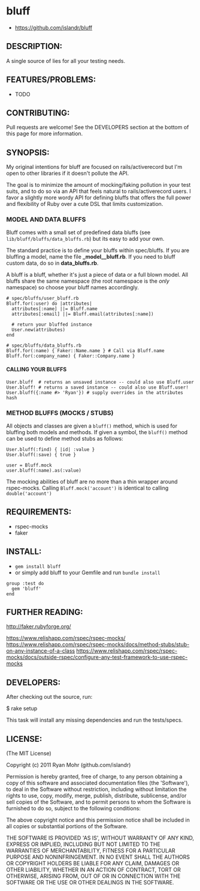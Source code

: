 # bluff

* https://github.com/islandr/bluff

## DESCRIPTION:

A single source of lies for all your testing needs.

## FEATURES/PROBLEMS:

* TODO

## CONTRIBUTING:

Pull requests are welcome!  See the DEVELOPERS section at the bottom of this page for more information.

## SYNOPSIS:

My original intentions for bluff are focused on rails/activerecord but I'm open
to other libraries if it doesn't pollute the API.

The goal is to minimize the amount of mocking/faking pollution in your test suits,
and to do so via an API that feels natural to rails/activerecord users.  I favor
a slightly more wordy API for defining bluffs that offers the full power and flexibility
of Ruby over a cute DSL that limits customization.

### MODEL AND DATA BLUFFS

Bluff comes with a small set of predefined data bluffs (see `lib/bluff/bluffs/data_bluffs.rb`) 
but its easy to add your own.

The standard practice is to define your bluffs within spec/bluffs.  If you are
bluffing a model, name the file **\_model\_\_bluff.rb**.  If you need to bluff custom
data, do so in **data_bluffs.rb**.

A bluff is a bluff, whether it's just a piece of data or a full blown model.  All bluffs
share the same namespace (the root namespace is the *only* namespace) so choose your bluff 
names accordingly.

```
# spec/bluffs/user_bluff.rb
Bluff.for(:user) do |attributes|
  attributes[:name] ||= Bluff.name
  attributes[:email] ||= Bluff.email(attributes[:name])
  
  # return your bluffed instance
  User.new(attributes)
end

# spec/bluffs/data_bluffs.rb
Bluff.for(:name) { Faker::Name.name } # Call via Bluff.name
Bluff.for(:company_name) { Faker::Company.name }
```

#### CALLING YOUR BLUFFS
```
User.bluff  # returns an unsaved instance -- could also use Bluff.user
User.bluff! # returns a saved instance -- could also use Bluff.user!
User.bluff({:name #> 'Ryan'}) # supply overrides in the attributes hash
```

### METHOD BLUFFS (MOCKS / STUBS)

All objects and classes are given a `bluff()` method, which is
used for bluffing both models and methods.  If given a symbol, the 
`bluff()` method can be used to define method stubs as follows:

```
User.bluff(:find) { |id| :value }
User.bluff(:save) { true }

user = Bluff.mock
user.bluff(:name).as(:value)
```

The mocking abilities of bluff are no more than a thin wrapper around
rspec-mocks.  Calling `Bluff.mock('account')` is identical to calling `double('account')`

## REQUIREMENTS:

* rspec-mocks
* faker

## INSTALL:

* `gem install bluff`
* or simply add bluff to your Gemfile and run `bundle install`

```
group :test do
  gem 'bluff'
end
```

## FURTHER READING:

http://faker.rubyforge.org/

https://www.relishapp.com/rspec/rspec-mocks/
https://www.relishapp.com/rspec/rspec-mocks/docs/method-stubs/stub-on-any-instance-of-a-class
https://www.relishapp.com/rspec/rspec-mocks/docs/outside-rspec/configure-any-test-framework-to-use-rspec-mocks

## DEVELOPERS:

After checking out the source, run:

  $ rake setup

This task will install any missing dependencies and run the tests/specs.

## LICENSE:

(The MIT License)

Copyright (c) 2011 Ryan Mohr (github.com/islandr)

Permission is hereby granted, free of charge, to any person obtaining
a copy of this software and associated documentation files (the
'Software'), to deal in the Software without restriction, including
without limitation the rights to use, copy, modify, merge, publish,
distribute, sublicense, and/or sell copies of the Software, and to
permit persons to whom the Software is furnished to do so, subject to
the following conditions:

The above copyright notice and this permission notice shall be
included in all copies or substantial portions of the Software.

THE SOFTWARE IS PROVIDED 'AS IS', WITHOUT WARRANTY OF ANY KIND,
EXPRESS OR IMPLIED, INCLUDING BUT NOT LIMITED TO THE WARRANTIES OF
MERCHANTABILITY, FITNESS FOR A PARTICULAR PURPOSE AND NONINFRINGEMENT.
IN NO EVENT SHALL THE AUTHORS OR COPYRIGHT HOLDERS BE LIABLE FOR ANY
CLAIM, DAMAGES OR OTHER LIABILITY, WHETHER IN AN ACTION OF CONTRACT,
TORT OR OTHERWISE, ARISING FROM, OUT OF OR IN CONNECTION WITH THE
SOFTWARE OR THE USE OR OTHER DEALINGS IN THE SOFTWARE.
